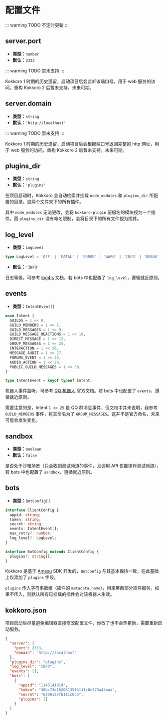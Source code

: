 # 配置文件

::: warning TODO
不定时更新
:::

## server.port

- **类型：**`number`
- **默认：**`2333`

::: warning TODO
暂未支持
:::

Kokkoro 1 时期的历史遗留，启动项目后会监听该端口号，用于 web 服务的访问。重构 Kokkoro 2 后暂未支持，未来可期。

## server.domain

- **类型：**`string`
- **默认：**`'http://localhost'`

::: warning TODO
暂未支持
:::

Kokkoro 1 时期的历史遗留，启动项目后会根据端口号返回完整的 http 网址，用于 web 服务的访问。重构 Kokkoro 2 后暂未支持，未来可期。

## plugins_dir

- **类型：**`string`
- **默认：**`'plugins'`

在项目启动时，Kokkoro 会自动检索并挂载 `node_modules` 和 `plugins_dir` 所配置的目录，这两个文件夹下的所有插件。

其中 `node_modules` 无法更改，会将 `kokkoro-plugin` 前缀名的模块视为一个插件。而 `plugins_dir` 没有命名限制，会将目录下的所有文件视为插件。

## log_level

- **类型：**`LogLevel`

```typescript
type LogLevel = 'OFF' | 'FATAL' | 'ERROR' | 'WARN' | 'INFO' | 'DEBUG' | 'TRACE' | 'ALL';
```

- **默认：**`'INFO'`

日志等级，可参考 [log4js](https://www.npmjs.com/package/log4js) 文档。若 bots 中也配置了 `log_level`，遵循就近原则。

## events

- **类型：**`IntentEvent[]`

```typescript {7}
enum Intent {
  GUILDS = 1 << 0,
  GUILD_MEMBERS = 1 << 1,
  GUILD_MESSAGES = 1 << 9,
  GUILD_MESSAGE_REACTIONS = 1 << 10,
  DIRECT_MESSAGE = 1 << 12,
  GROUP_MESSAGES = 1 << 25,
  INTERACTION = 1 << 26,
  MESSAGE_AUDIT = 1 << 27,
  FORUMS_EVENT = 1 << 28,
  AUDIO_ACTION = 1 << 29,
  PUBLIC_GUILD_MESSAGES = 1 << 30,
}

type IntentEvent = keyof typeof Intent;
```

机器人事件监听，可参考 [QQ 机器人](https://bot.q.qq.com/wiki/develop/api-v2/dev-prepare/interface-framework/event-emit.html#%E4%BA%8B%E4%BB%B6%E8%AE%A2%E9%98%85Intents) 官方文档。若 bots 中也配置了 `events`，遵循就近原则。

需要注意的是，Intent `1 << 25` 是 QQ 群消息事件，但文档中并未说明，我参考 `GUILD_MEMBERS` 事件，将其命名为了 `GROUP_MESSAGES`。这并不是官方命名，未来可能会发生变化。

## sandbox

- **类型：**`boolean`
- **默认：**`false`

是否处于沙箱场景（只会收到测试频道的事件，且调用 API 仅能操作测试频道），若 bots 中也配置了 `sandbox`，遵循就近原则。

## bots

- **类型：**`BotConfig[]`

```typescript
interface ClientConfig {
  appid: string;
  token: string;
  secret: string;
  events: IntentEvent[];
  max_retry?: number;
  log_level?: LogLevel;
}

interface BotConfig extends ClientConfig {
  plugins?: string[];
}
```

Kokkoro 是基于 [Amesu](https://github.com/xueelf/amesu) SDK 开发的，`BotConfig` 与其基本保持一致，在此基础上仅添加了 `plugins` 字段。

`plugins` 传入字符串数组（插件的 `metadata.name`），用来屏蔽部分插件服务。如果不传入，则默认所有已挂载的插件会对该机器人生效。

## kokkoro.json

项目启动后尽量避免编辑器直接修改配置文件，你改了也不会热更新，需要重新启动服务。

```json
{
  "server": {
    "port": 2333,
    "domain": "http://localhost"
  },
  "plugins_dir": "plugins",
  "log_level": "INFO",
  "events": [],
  "bots": [
    {
      "appid": "1145141919",
      "token": "38bc73e16208135fb111c0c573a44eaa",
      "secret": "6208135fb111c0c5",
      "plugins": []
    }
  ]
}
```
